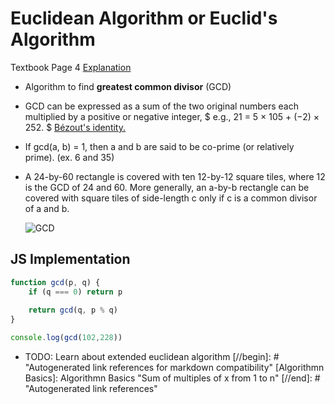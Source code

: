 # Euclidean Algorithm or Euclid's Algorithm

Textbook Page 4
[Explanation](https://en.wikipedia.org/wiki/Euclidean_algorithm)

- Algorithm to find **greatest common divisor** (GCD)

- GCD can be expressed as a sum of the two original numbers each multiplied by a positive or negative integer, $ e.g., 21 = 5 × 105 + (−2) × 252. $ [Bézout's identity. ](https://en.wikipedia.org/wiki/B%C3%A9zout%27s_identity)

- If gcd(a, b) = 1, then a and b are said to be co-prime (or relatively prime). (ex. 6 and 35)

- A 24-by-60 rectangle is covered with ten 12-by-12 square tiles, where 12 is the GCD of 24 and 60. More generally, an a-by-b rectangle can be covered with square tiles of side-length c only if c is a common divisor of a and b.

  ![GCD](https://upload.wikimedia.org/wikipedia/commons/thumb/7/74/24x60.svg/170px-24x60.svg.png)

## JS Implementation

  ```js {cmd="node"}
  function gcd(p, q) {
      if (q === 0) return p
      
      return gcd(q, p % q)
  }

  console.log(gcd(102,228))
  ```

- TODO: Learn about extended euclidean algorithm
[//begin]: # "Autogenerated link references for markdown compatibility"
[Algorithmn Basics]: Algorithmn Basics "Sum of multiples of x from 1 to n"
[//end]: # "Autogenerated link references"
